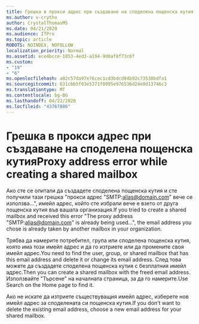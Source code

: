 ```yaml
---
title: Грешка в прокси адрес при създаване на споделена пощенска кутия
ms.author: v-crytho
author: CrystalThomasMS
ms.date: 04/21/2020
ms.audience: ITPro
ms.topic: article
ROBOTS: NOINDEX, NOFOLLOW
localization_priority: Normal
ms.assetid: ece4bcce-1053-4ed3-a194-9d0af8f73c6f
ms.custom:
- "19"
- "6"
ms.openlocfilehash: a02c57da97e76cec1cd3bdcd84b92c73530bdfa1
ms.sourcegitcommit: 631cbb5f03e5371f0995e976536d24e9d13746c3
ms.translationtype: MT
ms.contentlocale: bg-BG
ms.lasthandoff: 04/22/2020
ms.locfileid: "43767886"
---
```

# <a name="proxy-address-error-while-creating-a-shared-mailbox"></a><span data-ttu-id="bae2b-102">Грешка в прокси адрес при създаване на споделена пощенска кутия</span><span class="sxs-lookup"><span data-stu-id="bae2b-102">Proxy address error while creating a shared mailbox</span></span>

<span data-ttu-id="bae2b-103">Ако сте се опитали да създадете споделена пощенска кутия и сте получили тази грешка "прокси адрес "SMTP:alias@domain.com" вече се използва...", имейл адрес, който сте избрали вече е взето от друга пощенска кутия във вашата организация.</span><span class="sxs-lookup"><span data-stu-id="bae2b-103">If you tried to create a shared mailbox and received this error "The proxy address "SMTP:alias@domain.com" is already being used…", the email address you chose is already taken by another mailbox in your organization.</span></span>
  
<span data-ttu-id="bae2b-104">Трябва да намерите потребител, група или споделена пощенска кутия, която има този имейл адрес и да го изтриете или да промените своя имейл адрес.</span><span class="sxs-lookup"><span data-stu-id="bae2b-104">You need to find the user, group, or shared mailbox that has this email address and delete it or change its email address.</span></span> <span data-ttu-id="bae2b-105">След това можете да създадете споделена пощенска кутия с безплатния имейл адрес.</span><span class="sxs-lookup"><span data-stu-id="bae2b-105">Then you can create a shared mailbox with the freed email address.</span></span> <span data-ttu-id="bae2b-106">Използвайте "Търсене" на началната страница, за да го намерите.</span><span class="sxs-lookup"><span data-stu-id="bae2b-106">Use Search on the Home page to find it.</span></span>
  
<span data-ttu-id="bae2b-107">Ако не искате да изтриете съществуващия имейл адрес, изберете нов имейл адрес за споделената си пощенска кутия.</span><span class="sxs-lookup"><span data-stu-id="bae2b-107">If you don't want to delete the existing email address, choose a new email address for your shared mailbox.</span></span>
  